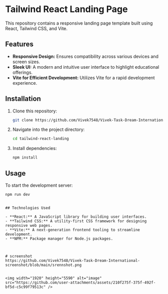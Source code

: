# Tailwind React Landing Page

This repository contains a responsive landing page template built using React, Tailwind CSS, and Vite. 
## Features

- **Responsive Design:** Ensures compatibility across various devices and screen sizes.
- **Sleek UI:** A modern and intuitive user interface to highlight educational offerings.
- **Vite for Efficient Development:** Utilizes Vite for a rapid development experience.

## Installation

1. Clone this repository:

   ```bash
   git clone https://github.com/Vivek7548/Vivek-Task-Dream-International.git
   ```

2. Navigate into the project directory:

   ```bash
   cd tailwind-react-landing
   ```

3. Install dependencies:

   ```bash
   npm install
   ```

## Usage

To start the development server:

```bash
npm run dev
```




```

## Technologies Used

- **React:** A JavaScript library for building user interfaces.
- **Tailwind CSS:** A utility-first CSS framework for designing responsive web pages.
- **Vite:** A next-generation frontend tooling to streamline development.
- **NPM:** Package manager for Node.js packages.



# screenshot
https://github.com/Vivek7548/Vivek-Task-Dream-International-screenshot/blob/main/srennshot.png


<img width="1920" height="5590" alt="image" src="https://github.com/user-attachments/assets/210f275f-375f-492f-bf5d-c5c99f79513c" />


